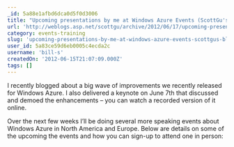 ```yaml
---
_id: 5a88e1afbd6dca0d5f0d3006
title: "Upcoming presentations by me at Windows Azure Events (ScottGu's Blog)"
url: 'http://weblogs.asp.net/scottgu/archive/2012/06/17/upcoming-presentations-by-me-at-windows-azure-events.aspx'
category: events-training
slug: 'upcoming-presentations-by-me-at-windows-azure-events-scottgus-blog'
user_id: 5a83ce59d6eb0005c4ecda2c
username: 'bill-s'
createdOn: '2012-06-15T21:07:09.000Z'
tags: []
---
```


I recently blogged about a big wave of improvements we recently released for Windows Azure.  I also delivered a keynote on June 7th that discussed and demoed the enhancements – you can watch a recorded version of it online.

Over the next few weeks I’ll be doing several more speaking events about Windows Azure in North America and Europe.  Below are details on some of the upcoming the events and how you can sign-up to attend one in person:
